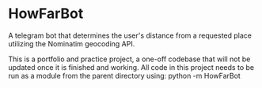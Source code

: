 # HowFarBot
A telegram bot that determines the user's distance from a requested place utilizing the Nominatim geocoding API.

This is a portfolio and practice project, a one-off codebase that will not be updated once it is finished and working.
All code in this project needs to be run as a module from the parent directory using: python -m HowFarBot